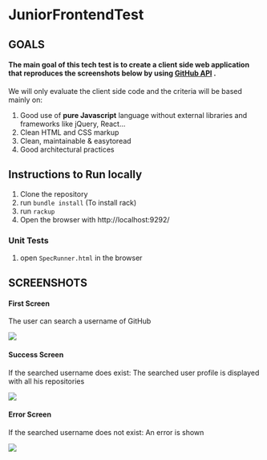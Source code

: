 # JuniorFrontendTest

## GOALS


#### The main goal of this tech test is to create a client side web application that reproduces the screenshots below by using [GitHub API](https://developer.github.com/v3/) .

We will only evaluate the client side code and the criteria will be based mainly on:

1. Good use of **pure Javascript** language without external libraries and frameworks like jQuery, React...
2. Clean HTML and CSS markup
3. Clean, maintainable & easy­to­read
4. Good architectural practices 

## Instructions to Run locally

1. Clone the repository
2. run `bundle install` (To install rack)
3. run `rackup`
4. Open the browser with http://localhost:9292/

### Unit Tests

1. open `SpecRunner.html` in the browser



## SCREENSHOTS

#### First Screen

The user can search a username of GitHub

![](https://github.com/MarcoCode/GitHubReposVanillaJS/tree/master/images/initial.png)

#### Success Screen

If the searched username does exist: The searched user profile is displayed with all his repositories

![](https://github.com/MarcoCode/GitHubReposVanillaJS/tree/master/images/success.png)

#### Error Screen

If the searched username does not exist: An error is shown

![](https://github.com/MarcoCode/GitHubReposVanillaJS/tree/master/images/error.png)




